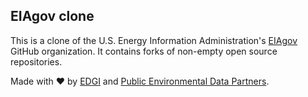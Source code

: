 ## EIAgov clone

This is a clone of the U.S. Energy Information Administration's [EIAgov](https://github.com/EIAgov) GitHub organization. It contains forks 
of non-empty open source repositories.

Made with ❤️ by [EDGI](https://envirodatagov.org) and [Public Environmental Data Partners](https://screening-tools.com/).
